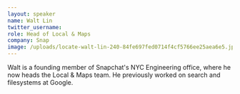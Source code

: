 ```yaml
---
layout: speaker
name: Walt Lin
twitter_username: 
role: Head of Local & Maps
company: Snap
image: /uploads/locate-walt-lin-240-84fe697fed0714f4cf5766ee25aea6e5.jpg
---
```


Walt is a founding member of Snapchat's NYC Engineering office, where he now heads the Local & Maps team. He previously worked on search and filesystems at Google.